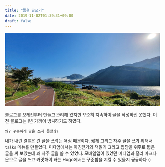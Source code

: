 ```yaml
---
title: "짧은 글쓰기"
date: 2019-11-02T01:39:31+09:00
draft: false
---
```


![](./images/myway.jpg)

블로그를 오래전부터 만들고 관리해 왔지만 꾸준히 지속하여 글을 작성하진 못했다. 이전 블로그는 1년 가까이 방치하기도 하였다. 

`왜? 꾸준하게 글을 쓰지 못할까?`

내가 내린 결론은 긴 글을 쓰려는 욕심 때문이다. 짧게 그리고 자주 글을 쓰기 위해서 `talks` 메뉴를 만들었다. 미디엄에서는 아침걷기와 책읽기 그리고 잡담을 위주로 짧은 글을 써 보았는데 꽤 자주 글을 쓸 수 있었다. 모바일앱이 있었던 미디엄과 달리 마크다운으로 글을 쓰고 커밋해야 하는 Hugo에서는 꾸준함을 지킬 수 있을지 궁금하다 :)
